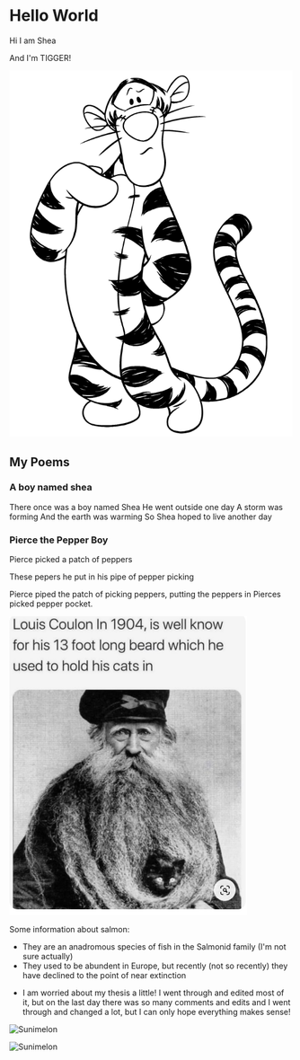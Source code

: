 # Hello World
Hi I am Shea

And I'm TIGGER!

![Tigger](Tigger.png)

## My Poems

### A boy named shea

There once was a boy named Shea
He went outside one day
A storm was forming
And the earth was warming
So Shea hoped to live another day

### Pierce the Pepper Boy

Pierce picked a patch of peppers

These pepers he put in his pipe of pepper picking

Pierce piped the patch of picking peppers, putting the peppers in Pierces picked pepper pocket.

![Sunimelon](CatBeard.png)


Some information about salmon:

- They are an anadromous species of fish in the Salmonid family (I'm not sure actually)
- They used to be abundent in Europe, but recently (not so recently) they have declined to the point of near extinction
* I am worried about my thesis a little! I went through and edited most of it, but on the last day there was so many comments and edits and I went through and changed a lot, but I can only hope everything makes sense!

![Sunimelon](SuniDaMelonDemon.jpeg)

![Sunimelon](SalmonJoke.jpeg)


